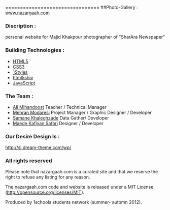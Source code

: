 ================================
##Photo-Gallery : www.nazargaah.com

### Discription :
personal website for Majid Khakpour photographer of "SharAra Newspaper"

### Building Technologies :
* [HTML5](http://ali.md/wiki/html5)
* [CSS3](http://ali.md/css3ref)
* [1Styles](http://ali.md/1styles)
* [html5shiv](http://ali.md/html5shiv)
* [JavaScript](http://ali.md/wiki/javascript)


### The Team :
* [Ali Mihandoost](http://github.com/alimd) Teacher / Technical Manager
* [Mehran Modaresi](https://github.com/modaresi) Project Manager / Graphic Designer / Developer
* [Samane Khaleghzade](https://github.com/khaleghzade71) Data Gather/ Developer
* [Maede Kafiyan Safari](https://github.com/barunak) Designer / Developer

### Our Desire Design Is :
http://sl.dream-theme.com/wp/


### All rights reserved
Please note that nazargaah.com is a curated site and that we reserve the right to refuse any listing for any reason.

The nazargaah.com code and website is released under a MIT License (http://opensource.org/licenses/MIT).

Produced by 1schools students network (summer- automn 2012).